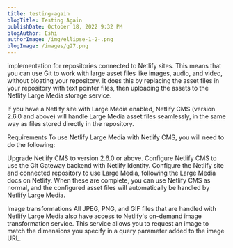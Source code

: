 ```yaml
---
title: testing-again
blogTitle: Testing Again
publishDate: October 18, 2022 9:32 PM
blogAuthor: Eshi
authorImage: /img/ellipse-1-2-.png
blogImage: /images/g27.png
---
```

 implementation for repositories connected to Netlify sites. This means that you can use Git to work with large asset files like images, audio, and video, without bloating your repository. It does this by replacing the asset files in your repository with text pointer files, then uploading the assets to the Netlify Large Media storage service.

If you have a Netlify site with Large Media enabled, Netlify CMS (version 2.6.0 and above) will handle Large Media asset files seamlessly, in the same way as files stored directly in the repository.

Requirements
To use Netlify Large Media with Netlify CMS, you will need to do the following:

Upgrade Netlify CMS to version 2.6.0 or above.
Configure Netlify CMS to use the Git Gateway backend with Netlify Identity.
Configure the Netlify site and connected repository to use Large Media, following the Large Media docs on Netlify.
When these are complete, you can use Netlify CMS as normal, and the configured asset files will automatically be handled by Netlify Large Media.

Image transformations
All JPEG, PNG, and GIF files that are handled with Netlify Large Media also have access to Netlify's on-demand image transformation service. This service allows you to request an image to match the dimensions you specify in a query parameter added to the image URL.